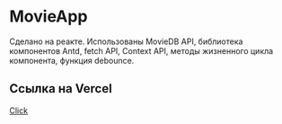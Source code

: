 # MovieApp

Сделано на реакте.
Использованы MovieDB API, библиотека компонентов Antd, fetch API, Context API, методы жизненного цикла компонента, функция debounce.

## Ссылка на Vercel

[Click](movie-app-am-avraam.vercel.app 'Come on')

<!-- ### Функционал

-  -->
